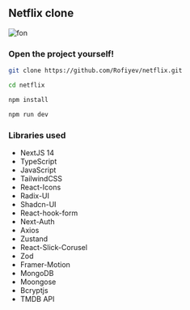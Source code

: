 ## Netflix clone

![fon](https://media.dev.to/cdn-cgi/image/width=1000,height=420,fit=cover,gravity=auto,format=auto/https%3A%2F%2Fdev-to-uploads.s3.amazonaws.com%2Fuploads%2Farticles%2Fz4ce0t1znu3f37bxgb8b.png)


### Open the project yourself!

```bash
git clone https://github.com/Rofiyev/netflix.git

cd netflix

npm install

npm run dev

```

### Libraries used

- NextJS 14
- TypeScript
- JavaScript
- TailwindCSS
- React-Icons
- Radix-UI
- Shadcn-UI
- React-hook-form
- Next-Auth
- Axios
- Zustand
- React-Slick-Corusel
- Zod
- Framer-Motion
- MongoDB
- Moongose
- Bcryptjs
- TMDB API
